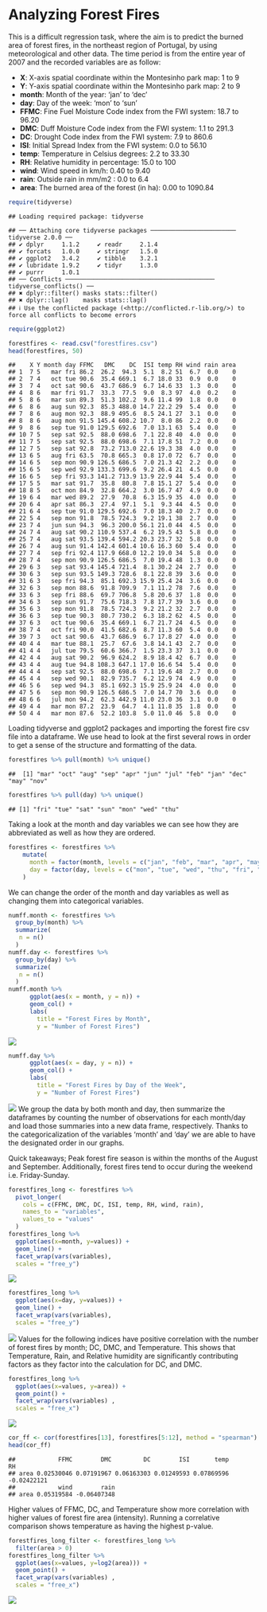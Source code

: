 Analyzing Forest Fires
================

This is a difficult regression task, where the aim is to predict the
burned area of forest fires, in the northeast region of Portugal, by
using meteorological and other data. The time period is from the entire
year of 2007 and the recorded variables are as follow:

- **X**: X-axis spatial coordinate within the Montesinho park map: 1 to
  9
- **Y**: Y-axis spatial coordinate within the Montesinho park map: 2 to
  9
- **month**: Month of the year: ‘jan’ to ‘dec’
- **day**: Day of the week: ‘mon’ to ‘sun’
- **FFMC**: Fine Fuel Moisture Code index from the FWI system: 18.7 to
  96.20
- **DMC**: Duff Moisture Code index from the FWI system: 1.1 to 291.3
- **DC**: Drought Code index from the FWI system: 7.9 to 860.6
- **ISI**: Initial Spread Index from the FWI system: 0.0 to 56.10
- **temp**: Temperature in Celsius degrees: 2.2 to 33.30
- **RH**: Relative humidity in percentage: 15.0 to 100
- **wind**: Wind speed in km/h: 0.40 to 9.40
- **rain**: Outside rain in mm/m2 : 0.0 to 6.4
- **area**: The burned area of the forest (in ha): 0.00 to 1090.84

``` r
require(tidyverse)
```

    ## Loading required package: tidyverse

    ## ── Attaching core tidyverse packages ──────────────────────── tidyverse 2.0.0 ──
    ## ✔ dplyr     1.1.2     ✔ readr     2.1.4
    ## ✔ forcats   1.0.0     ✔ stringr   1.5.0
    ## ✔ ggplot2   3.4.2     ✔ tibble    3.2.1
    ## ✔ lubridate 1.9.2     ✔ tidyr     1.3.0
    ## ✔ purrr     1.0.1     
    ## ── Conflicts ────────────────────────────────────────── tidyverse_conflicts() ──
    ## ✖ dplyr::filter() masks stats::filter()
    ## ✖ dplyr::lag()    masks stats::lag()
    ## ℹ Use the conflicted package (<http://conflicted.r-lib.org/>) to force all conflicts to become errors

``` r
require(ggplot2)

forestfires <- read.csv("forestfires.csv")
head(forestfires, 50)
```

    ##    X Y month day FFMC   DMC    DC  ISI temp RH wind rain area
    ## 1  7 5   mar fri 86.2  26.2  94.3  5.1  8.2 51  6.7  0.0    0
    ## 2  7 4   oct tue 90.6  35.4 669.1  6.7 18.0 33  0.9  0.0    0
    ## 3  7 4   oct sat 90.6  43.7 686.9  6.7 14.6 33  1.3  0.0    0
    ## 4  8 6   mar fri 91.7  33.3  77.5  9.0  8.3 97  4.0  0.2    0
    ## 5  8 6   mar sun 89.3  51.3 102.2  9.6 11.4 99  1.8  0.0    0
    ## 6  8 6   aug sun 92.3  85.3 488.0 14.7 22.2 29  5.4  0.0    0
    ## 7  8 6   aug mon 92.3  88.9 495.6  8.5 24.1 27  3.1  0.0    0
    ## 8  8 6   aug mon 91.5 145.4 608.2 10.7  8.0 86  2.2  0.0    0
    ## 9  8 6   sep tue 91.0 129.5 692.6  7.0 13.1 63  5.4  0.0    0
    ## 10 7 5   sep sat 92.5  88.0 698.6  7.1 22.8 40  4.0  0.0    0
    ## 11 7 5   sep sat 92.5  88.0 698.6  7.1 17.8 51  7.2  0.0    0
    ## 12 7 5   sep sat 92.8  73.2 713.0 22.6 19.3 38  4.0  0.0    0
    ## 13 6 5   aug fri 63.5  70.8 665.3  0.8 17.0 72  6.7  0.0    0
    ## 14 6 5   sep mon 90.9 126.5 686.5  7.0 21.3 42  2.2  0.0    0
    ## 15 6 5   sep wed 92.9 133.3 699.6  9.2 26.4 21  4.5  0.0    0
    ## 16 6 5   sep fri 93.3 141.2 713.9 13.9 22.9 44  5.4  0.0    0
    ## 17 5 5   mar sat 91.7  35.8  80.8  7.8 15.1 27  5.4  0.0    0
    ## 18 8 5   oct mon 84.9  32.8 664.2  3.0 16.7 47  4.9  0.0    0
    ## 19 6 4   mar wed 89.2  27.9  70.8  6.3 15.9 35  4.0  0.0    0
    ## 20 6 4   apr sat 86.3  27.4  97.1  5.1  9.3 44  4.5  0.0    0
    ## 21 6 4   sep tue 91.0 129.5 692.6  7.0 18.3 40  2.7  0.0    0
    ## 22 5 4   sep mon 91.8  78.5 724.3  9.2 19.1 38  2.7  0.0    0
    ## 23 7 4   jun sun 94.3  96.3 200.0 56.1 21.0 44  4.5  0.0    0
    ## 24 7 4   aug sat 90.2 110.9 537.4  6.2 19.5 43  5.8  0.0    0
    ## 25 7 4   aug sat 93.5 139.4 594.2 20.3 23.7 32  5.8  0.0    0
    ## 26 7 4   aug sun 91.4 142.4 601.4 10.6 16.3 60  5.4  0.0    0
    ## 27 7 4   sep fri 92.4 117.9 668.0 12.2 19.0 34  5.8  0.0    0
    ## 28 7 4   sep mon 90.9 126.5 686.5  7.0 19.4 48  1.3  0.0    0
    ## 29 6 3   sep sat 93.4 145.4 721.4  8.1 30.2 24  2.7  0.0    0
    ## 30 6 3   sep sun 93.5 149.3 728.6  8.1 22.8 39  3.6  0.0    0
    ## 31 6 3   sep fri 94.3  85.1 692.3 15.9 25.4 24  3.6  0.0    0
    ## 32 6 3   sep mon 88.6  91.8 709.9  7.1 11.2 78  7.6  0.0    0
    ## 33 6 3   sep fri 88.6  69.7 706.8  5.8 20.6 37  1.8  0.0    0
    ## 34 6 3   sep sun 91.7  75.6 718.3  7.8 17.7 39  3.6  0.0    0
    ## 35 6 3   sep mon 91.8  78.5 724.3  9.2 21.2 32  2.7  0.0    0
    ## 36 6 3   sep tue 90.3  80.7 730.2  6.3 18.2 62  4.5  0.0    0
    ## 37 6 3   oct tue 90.6  35.4 669.1  6.7 21.7 24  4.5  0.0    0
    ## 38 7 4   oct fri 90.0  41.5 682.6  8.7 11.3 60  5.4  0.0    0
    ## 39 7 3   oct sat 90.6  43.7 686.9  6.7 17.8 27  4.0  0.0    0
    ## 40 4 4   mar tue 88.1  25.7  67.6  3.8 14.1 43  2.7  0.0    0
    ## 41 4 4   jul tue 79.5  60.6 366.7  1.5 23.3 37  3.1  0.0    0
    ## 42 4 4   aug sat 90.2  96.9 624.2  8.9 18.4 42  6.7  0.0    0
    ## 43 4 4   aug tue 94.8 108.3 647.1 17.0 16.6 54  5.4  0.0    0
    ## 44 4 4   sep sat 92.5  88.0 698.6  7.1 19.6 48  2.7  0.0    0
    ## 45 4 4   sep wed 90.1  82.9 735.7  6.2 12.9 74  4.9  0.0    0
    ## 46 5 6   sep wed 94.3  85.1 692.3 15.9 25.9 24  4.0  0.0    0
    ## 47 5 6   sep mon 90.9 126.5 686.5  7.0 14.7 70  3.6  0.0    0
    ## 48 6 6   jul mon 94.2  62.3 442.9 11.0 23.0 36  3.1  0.0    0
    ## 49 4 4   mar mon 87.2  23.9  64.7  4.1 11.8 35  1.8  0.0    0
    ## 50 4 4   mar mon 87.6  52.2 103.8  5.0 11.0 46  5.8  0.0    0

Loading tidyverse and ggplot2 packages and importing the forest fire csv
file into a dataframe. We use head to look at the first several rows in
order to get a sense of the structure and formatting of the data.

``` r
forestfires %>% pull(month) %>% unique()
```

    ##  [1] "mar" "oct" "aug" "sep" "apr" "jun" "jul" "feb" "jan" "dec" "may" "nov"

``` r
forestfires %>% pull(day) %>% unique()
```

    ## [1] "fri" "tue" "sat" "sun" "mon" "wed" "thu"

Taking a look at the month and day variables we can see how they are
abbreviated as well as how they are ordered.

``` r
forestfires <- forestfires %>%
    mutate(
      month = factor(month, levels = c("jan", "feb", "mar", "apr", "may", "jun", "jul", "aug", "sep", "oct", "nov", "dec")),
      day = factor(day, levels = c("mon", "tue", "wed", "thu", "fri", "sat", "sun"))
    )
```

We can change the order of the month and day variables as well as
changing them into categorical variables.

``` r
numff.month <- forestfires %>%
  group_by(month) %>%
  summarize(
   n = n()
  )
numff.day <- forestfires %>%
  group_by(day) %>%
  summarize(
   n = n()
  )
numff.month %>%
      ggplot(aes(x = month, y = n)) +
      geom_col() +
      labs(
        title = "Forest Fires by Month",
        y = "Number of Forest Fires")
```

![](forestfires_files/figure-gfm/unnamed-chunk-4-1.png)<!-- -->

``` r
numff.day %>%
      ggplot(aes(x = day, y = n)) +
      geom_col() +
      labs(
        title = "Forest Fires by Day of the Week",
        y = "Number of Forest Fires")
```

![](forestfires_files/figure-gfm/unnamed-chunk-4-2.png)<!-- --> We group
the data by both month and day, then summarize the dataframes by
counting the number of observations for each month/day and load those
summaries into a new data frame, respectively. Thanks to the
categoricalization of the variables ‘month’ and ‘day’ we are able to
have the designated order in our graphs.

Quick takeaways; Peak forest fire season is within the months of the
August and September. Additionally, forest fires tend to occur during
the weekend i.e. Friday-Sunday.

``` r
forestfires_long <- forestfires %>%
  pivot_longer(
    cols = c(FFMC, DMC, DC, ISI, temp, RH, wind, rain),
    names_to = "variables",
    values_to = "values"
  )
forestfires_long %>%
  ggplot(aes(x=month, y=values)) +
  geom_line() +
  facet_wrap(vars(variables),
  scales = "free_y")
```

![](forestfires_files/figure-gfm/unnamed-chunk-5-1.png)<!-- -->

``` r
forestfires_long %>%
  ggplot(aes(x=day, y=values)) +
  geom_line() +
  facet_wrap(vars(variables),
  scales = "free_y")
```

![](forestfires_files/figure-gfm/unnamed-chunk-5-2.png)<!-- --> Values
for the following indices have positive correlation with the number of
forest fires by month; DC, DMC, and Temperature. This shows that
Temperature, Rain, and Relative humidity are significantly contributing
factors as they factor into the calculation for DC, and DMC.

``` r
forestfires_long %>%
  ggplot(aes(x=values, y=area)) +
  geom_point() +
  facet_wrap(vars(variables) ,
  scales = "free_x")
```

![](forestfires_files/figure-gfm/unnamed-chunk-6-1.png)<!-- -->

``` r
cor_ff <- cor(forestfires[13], forestfires[5:12], method = "spearman")
head(cor_ff)
```

    ##            FFMC        DMC         DC        ISI       temp          RH
    ## area 0.02530046 0.07191967 0.06163303 0.01249593 0.07869596 -0.02422121
    ##            wind        rain
    ## area 0.05319584 -0.06407348

Higher values of FFMC, DC, and Temperature show more correlation with
higher values of forest fire area (intensity). Running a correlative
comparison shows temperature as having the highest p-value.

``` r
forestfires_long_filter <- forestfires_long %>%
  filter(area > 0)
forestfires_long_filter %>%
  ggplot(aes(x=values, y=log2(area))) +
  geom_point() +
  facet_wrap(vars(variables) ,
  scales = "free_x")
```

![](forestfires_files/figure-gfm/unnamed-chunk-7-1.png)<!-- -->
